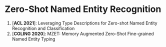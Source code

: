 # Zero-Shot Named Entity Recognition

1. [**ACL 2021**]: Leveraging Type Descriptions for Zero-shot Named Entity Recognition and Classification
2. [**COLING 2020**]: MZET: Memory Augmented Zero-Shot Fine-grained Named Entity Typing
